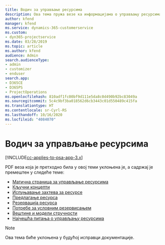 ```yaml
---
title: Водич за управљање ресурсима
description: Ова тема пружа везе ка информацијама о управљању ресурсима у апликацији Project Service Automation
author: kfend
manager: kfend
ms.service: dynamics-365-customerservice
ms.custom:
- dyn365-projectservice
ms.date: 03/28/2019
ms.topic: article
ms.author: kfend
audience: Admin
search.audienceType:
- admin
- customizer
- enduser
search.app:
- D365CE
- D365PS
- ProjectOperations
ms.openlocfilehash: 810adf1fc00bf9d111e5da8c0d490b92bc83049a
ms.sourcegitcommit: 5c4c9bf3ba018562d6cb3443c01d550489c415fa
ms.translationtype: HT
ms.contentlocale: sr-Cyrl-RS
ms.lasthandoff: 10/16/2020
ms.locfileid: "4084070"
---
```

# <a name="resource-management-guide"></a>Водич за управљање ресурсима

[!INCLUDE[cc-applies-to-psa-app-3.x](../../includes/cc-applies-to-psa-app-3x.md)]

PDF веза која је претходно била у овој теми уклоњена је, а садржај је премештен у следеће теме:

- [Матична страница за управљање ресурсима](../resource-management-home-page.md)
- [Кључни концепти](../reports-key-concepts.md)
- [Испуњавање захтева за ресурсе](../resource-management-fulfill-requests.md)
- [Предлагање ресурса](../resource-management-propose-resources.md)
- [Резервација ресурса](../resource-management-book-resources-scheduleboard.md)
- [Потребе за условним резервисањем](../resource-management-softbook-requirements.md)
- [Вештине и модели стручности](../resource-management-skills-proficiency.md)
- [Најчешћа питања о управљању ресурсима](../resource-management-faq.md)

> [!NOTE]
> Ова тема биће уклоњена у будућој исправци документације. 
